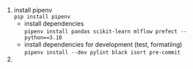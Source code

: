 
1. install pipenv   
    ```pip install pipenv```
    - install dependencies       
        ```pipenv install pandas scikit-learn mlflow prefect --python==3.10```
    - install dependencies for development (test, formatiing)   
        ```pipenv install --dev pylint black isort pre-commit```
2.
